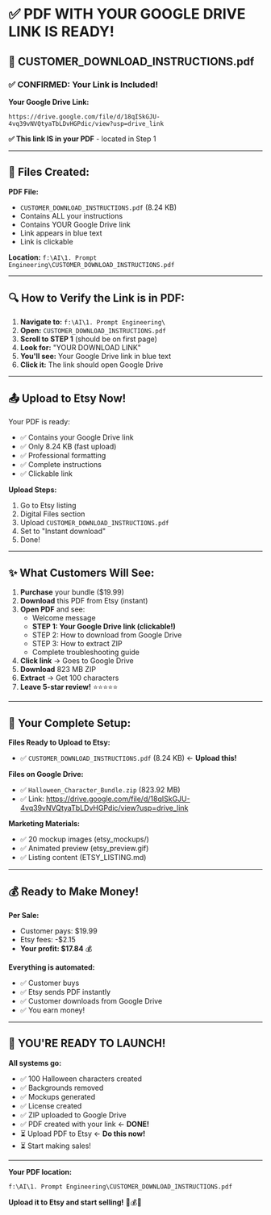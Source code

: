# ✅ PDF WITH YOUR GOOGLE DRIVE LINK IS READY!

## 📄 CUSTOMER_DOWNLOAD_INSTRUCTIONS.pdf

### ✅ CONFIRMED: Your Link is Included!

**Your Google Drive Link:**
```
https://drive.google.com/file/d/18qISkGJU-4vq39vNVQtyaTbLDvHGPdic/view?usp=drive_link
```

**✅ This link IS in your PDF** - located in Step 1

---

## 📂 Files Created:

**PDF File:**
- `CUSTOMER_DOWNLOAD_INSTRUCTIONS.pdf` (8.24 KB)
- Contains ALL your instructions
- Contains YOUR Google Drive link
- Link appears in blue text
- Link is clickable

**Location:** `f:\AI\1. Prompt Engineering\CUSTOMER_DOWNLOAD_INSTRUCTIONS.pdf`

---

## 🔍 How to Verify the Link is in PDF:

1. **Navigate to:** `f:\AI\1. Prompt Engineering\`
2. **Open:** `CUSTOMER_DOWNLOAD_INSTRUCTIONS.pdf`
3. **Scroll to STEP 1** (should be on first page)
4. **Look for:** "YOUR DOWNLOAD LINK"
5. **You'll see:** Your Google Drive link in blue text
6. **Click it:** The link should open Google Drive

---

## 📤 Upload to Etsy Now!

Your PDF is ready:
- ✅ Contains your Google Drive link
- ✅ Only 8.24 KB (fast upload)
- ✅ Professional formatting
- ✅ Complete instructions
- ✅ Clickable link

**Upload Steps:**
1. Go to Etsy listing
2. Digital Files section
3. Upload `CUSTOMER_DOWNLOAD_INSTRUCTIONS.pdf`
4. Set to "Instant download"
5. Done!

---

## ✨ What Customers Will See:

1. **Purchase** your bundle ($19.99)
2. **Download** this PDF from Etsy (instant)
3. **Open PDF** and see:
   - Welcome message
   - **STEP 1: Your Google Drive link (clickable!)**
   - STEP 2: How to download from Google Drive
   - STEP 3: How to extract ZIP
   - Complete troubleshooting guide
4. **Click link** → Goes to Google Drive
5. **Download** 823 MB ZIP
6. **Extract** → Get 100 characters
7. **Leave 5-star review!** ⭐⭐⭐⭐⭐

---

## 🎯 Your Complete Setup:

**Files Ready to Upload to Etsy:**
- ✅ `CUSTOMER_DOWNLOAD_INSTRUCTIONS.pdf` (8.24 KB) ← **Upload this!**

**Files on Google Drive:**
- ✅ `Halloween_Character_Bundle.zip` (823.92 MB)
- ✅ Link: https://drive.google.com/file/d/18qISkGJU-4vq39vNVQtyaTbLDvHGPdic/view?usp=drive_link

**Marketing Materials:**
- ✅ 20 mockup images (etsy_mockups/)
- ✅ Animated preview (etsy_preview.gif)
- ✅ Listing content (ETSY_LISTING.md)

---

## 💰 Ready to Make Money!

**Per Sale:**
- Customer pays: $19.99
- Etsy fees: -$2.15
- **Your profit: $17.84** 💰

**Everything is automated:**
- ✅ Customer buys
- ✅ Etsy sends PDF instantly
- ✅ Customer downloads from Google Drive
- ✅ You earn money!

---

## 🎉 YOU'RE READY TO LAUNCH!

**All systems go:**
- ✅ 100 Halloween characters created
- ✅ Backgrounds removed
- ✅ Mockups generated
- ✅ License created
- ✅ ZIP uploaded to Google Drive
- ✅ PDF created with your link ← **DONE!**
- ⏳ Upload PDF to Etsy ← **Do this now!**
- ⏳ Start making sales!

---

**Your PDF location:**
```
f:\AI\1. Prompt Engineering\CUSTOMER_DOWNLOAD_INSTRUCTIONS.pdf
```

**Upload it to Etsy and start selling!** 🚀💰🎃
